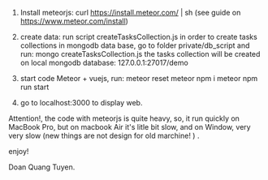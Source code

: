 1. Install meteorjs:
    curl https://install.meteor.com/ | sh
    (see guide on https://www.meteor.com/install)

2. create data:
    run script createTasksCollection.js in order to create tasks collections in mongodb data base, go to folder private/db_script and run:
        mongo  createTasksCollection.js
    the tasks collection will be created on local mongodb database: 127.0.0.1:27017/demo

3. start code Meteor + vuejs, run:
    meteor reset
    meteor npm i
    meteor npm run start

4. go to localhost:3000 to display web.

Attention!, the code with meteorjs is quite heavy, so, it run quickly on MacBook Pro, but on macbook Air it's litle bit slow, 
and on Window, very very slow (new things are not design for old marchine! ) .

enjoy!

Doan Quang Tuyen.

